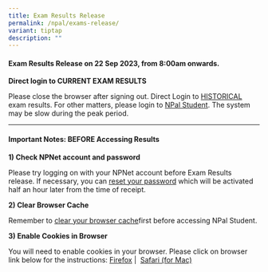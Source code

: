 ```yaml
---
title: Exam Results Release
permalink: /npal/exams-release/
variant: tiptap
description: ""
---
```

<h4>Exam Results Release on&nbsp;22 Sep 2023, from 8:00am onwards.​</h4>
<p><strong>Direct login to CURRENT EXAM RESULTS</strong>
</p>
<p>Please close the browser after signing out. Direct Login to <a href="https://npalstudent.np.edu.sg/psc/student/EMPLOYEE/SA/c/N_SELF_SERVICE.N_SS_EXAM_HIST_FL.GBL" rel="noopener noreferrer nofollow" target="_blank">HISTORICAL</a> exam
results. For other matters, please login to <a href="https://npalstudent.np.edu.sg" rel="noopener noreferrer nofollow" target="_blank">NPal Student</a>. The system may be
slow during the peak period.</p>
<hr>
<h4>Important Notes: BEFORE Accessing Results</h4>
<p><strong>1) Check NPNet account and password</strong>
</p>
<p>Please try logging on with your NPNet account before Exam Results release.
If necessary, you can <a href="https://www1.np.edu.sg/cc/std_acct/pwdreset/pwdforget.aspx" rel="noopener noreferrer nofollow" target="_blank">reset your password</a> which
will be activated half an&nbsp;hour later from the time of receipt.</p>
<p><strong>2) Clear Browser Cache </strong>
</p>
<p>Remember to <a href="https://www2.np.edu.sg/dst/npal/s2bc5755/student/Pages/NPAL_ClearCache.aspx" rel="noopener noreferrer nofollow" target="_blank">clear your browser cache</a>​
first before accessing NPal Student.</p>
<p><strong>3) Enable Cookies in Browser</strong>
</p>
<p>​You will need to enable cookies in your browser. Please click on browser
link below for the instructions:​​&nbsp;<a href="https://www2.np.edu.sg/dst/npal/announcement/Pages/enable_cookie.aspx#ff" rel="noopener noreferrer nofollow" target="_blank">Firefox</a>&nbsp;|
&nbsp;<a href="https://www2.np.edu.sg/dst/npal/announcement/Pages/enable_cookie.aspx#ff" rel="noopener noreferrer nofollow" target="_blank">Safari (for Mac)</a>
</p>
<p></p>
<p></p>